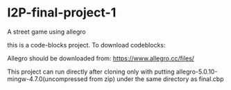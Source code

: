 # I2P-final-project-1
A street game using allegro

this is a code-blocks project.
To download codeblocks:

Allegro should be downloaded from:
https://www.allegro.cc/files/

This project can run directly after cloning only with
putting allegro-5.0.10-mingw-4.7.0(uncompressed from zip) under the same directory as final.cbp 
